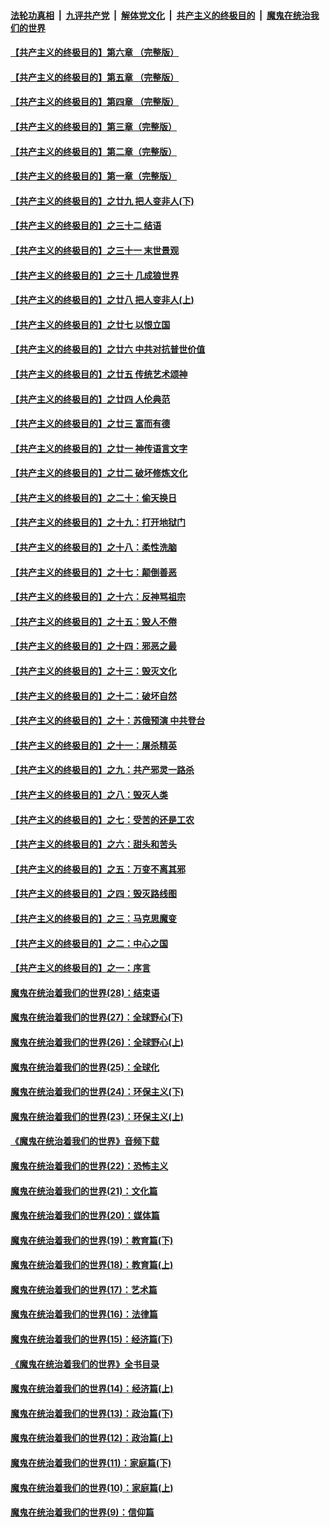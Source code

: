 ####  [法轮功真相](../../../../basic/blob/master/README.md?t=04301531) &nbsp;|&nbsp; [九评共产党](../../../../9ping.md/blob/master/README.md?t=04301531) &nbsp;|&nbsp; [解体党文化](../../../../jtdwh.md/blob/master/README.md?t=04301531)  &nbsp;|&nbsp; [共产主义的终极目的](../../../../gczydzjmd.md/blob/master/README.md?t=04301531) &nbsp;|&nbsp; [魔鬼在统治我们的世界](../../../../mgztzwmdsj.md/blob/master/README.md?t=04301531) 

#### [【共产主义的终极目的】第六章 （完整版）](../pages/nsc422/n11428913.md?t=04301531) 

#### [【共产主义的终极目的】第五章 （完整版）](../pages/nsc422/n11428912.md?t=04301531) 

#### [【共产主义的终极目的】第四章 （完整版）](../pages/nsc422/n11428907.md?t=04301531) 

#### [【共产主义的终极目的】第三章（完整版）](../pages/nsc422/n11428848.md?t=04301531) 

#### [【共产主义的终极目的】第二章（完整版）](../pages/nsc422/n11428831.md?t=04301531) 

#### [【共产主义的终极目的】第一章（完整版）](../pages/nsc422/n11417651.md?t=04301531) 

#### [【共产主义的终极目的】之廿九 把人变非人(下)](../pages/nsc422/n11344140.md?t=04301531) 

#### [【共产主义的终极目的】之三十二 结语](../pages/nsc422/n11360535.md?t=04301531) 

#### [【共产主义的终极目的】之三十一 末世景观](../pages/nsc422/n11351129.md?t=04301531) 

#### [【共产主义的终极目的】之三十 几成狼世界](../pages/nsc422/n11348280.md?t=04301531) 

#### [【共产主义的终极目的】之廿八 把人变非人(上)](../pages/nsc422/n11340492.md?t=04301531) 

#### [【共产主义的终极目的】之廿七 以恨立国](../pages/nsc422/n11336944.md?t=04301531) 

#### [【共产主义的终极目的】之廿六 中共对抗普世价值](../pages/nsc422/n11324785.md?t=04301531) 

#### [【共产主义的终极目的】之廿五 传统艺术颂神](../pages/nsc422/n11296396.md?t=04301531) 

#### [【共产主义的终极目的】之廿四 人伦典范](../pages/nsc422/n11296397.md?t=04301531) 

#### [【共产主义的终极目的】之廿三 富而有德](../pages/nsc422/n11283598.md?t=04301531) 

#### [【共产主义的终极目的】之廿一 神传语言文字](../pages/nsc422/n11263265.md?t=04301531) 

#### [【共产主义的终极目的】之廿二 破坏修炼文化](../pages/nsc422/n11245728.md?t=04301531) 

#### [【共产主义的终极目的】之二十：偷天换日](../pages/nsc422/n11238846.md?t=04301531) 

#### [【共产主义的终极目的】之十九：打开地狱门](../pages/nsc422/n11206376.md?t=04301531) 

#### [【共产主义的终极目的】之十八：柔性洗脑](../pages/nsc422/n11199994.md?t=04301531) 

#### [【共产主义的终极目的】之十七：颠倒善恶](../pages/nsc422/n11179782.md?t=04301531) 

#### [【共产主义的终极目的】之十六：反神骂祖宗](../pages/nsc422/n11166798.md?t=04301531) 

#### [【共产主义的终极目的】之十五：毁人不倦](../pages/nsc422/n11166792.md?t=04301531) 

#### [【共产主义的终极目的】之十四：邪恶之最](../pages/nsc422/n11150249.md?t=04301531) 

#### [【共产主义的终极目的】之十三：毁灭文化](../pages/nsc422/n11135227.md?t=04301531) 

#### [【共产主义的终极目的】之十二：破坏自然](../pages/nsc422/n11135214.md?t=04301531) 

#### [【共产主义的终极目的】之十：苏俄预演 中共登台](../pages/nsc422/n11118424.md?t=04301531) 

#### [【共产主义的终极目的】之十一：屠杀精英](../pages/nsc422/n11118442.md?t=04301531) 

#### [【共产主义的终极目的】之九：共产邪灵一路杀](../pages/nsc422/n11114139.md?t=04301531) 

#### [【共产主义的终极目的】之八：毁灭人类](../pages/nsc422/n11108503.md?t=04301531) 

#### [【共产主义的终极目的】之七：受苦的还是工农](../pages/nsc422/n11101809.md?t=04301531) 

#### [【共产主义的终极目的】之六：甜头和苦头](../pages/nsc422/n11096971.md?t=04301531) 

#### [【共产主义的终极目的】之五：万变不离其邪](../pages/nsc422/n11091285.md?t=04301531) 

#### [【共产主义的终极目的】之四：毁灭路线图](../pages/nsc422/n11086284.md?t=04301531) 

#### [【共产主义的终极目的】之三：马克思魔变](../pages/nsc422/n11061941.md?t=04301531) 

#### [【共产主义的终极目的】之二：中心之国](../pages/nsc422/n11047728.md?t=04301531) 

#### [【共产主义的终极目的】之一：序言](../pages/nsc422/n11086077.md?t=04301531) 

#### [魔鬼在统治着我们的世界(28)：结束语](../pages/nsc422/n10936246.md?t=04301531) 

#### [魔鬼在统治着我们的世界(27)：全球野心(下)](../pages/nsc422/n10928319.md?t=04301531) 

#### [魔鬼在统治着我们的世界(26)：全球野心(上)](../pages/nsc422/n10900318.md?t=04301531) 

#### [魔鬼在统治着我们的世界(25)：全球化](../pages/nsc422/n10788205.md?t=04301531) 

#### [魔鬼在统治着我们的世界(24)：环保主义(下)](../pages/nsc422/n10695307.md?t=04301531) 

#### [魔鬼在统治着我们的世界(23)：环保主义(上)](../pages/nsc422/n10688613.md?t=04301531) 

#### [《魔鬼在统治着我们的世界》音频下载](../pages/nsc422/n10635553.md?t=04301531) 

#### [魔鬼在统治着我们的世界(22)：恐怖主义](../pages/nsc422/n10614727.md?t=04301531) 

#### [魔鬼在统治着我们的世界(21)：文化篇](../pages/nsc422/n10597706.md?t=04301531) 

#### [魔鬼在统治着我们的世界(20)：媒体篇](../pages/nsc422/n10586579.md?t=04301531) 

#### [魔鬼在统治着我们的世界(19)：教育篇(下)](../pages/nsc422/n10564808.md?t=04301531) 

#### [魔鬼在统治着我们的世界(18)：教育篇(上)](../pages/nsc422/n10526970.md?t=04301531) 

#### [魔鬼在统治着我们的世界(17)：艺术篇](../pages/nsc422/n10499093.md?t=04301531) 

#### [魔鬼在统治着我们的世界(16)：法律篇](../pages/nsc422/n10485969.md?t=04301531) 

#### [魔鬼在统治着我们的世界(15)：经济篇(下)](../pages/nsc422/n10469975.md?t=04301531) 

#### [《魔鬼在统治着我们的世界》全书目录](../pages/nsc422/n10464261.md?t=04301531) 

#### [魔鬼在统治着我们的世界(14)：经济篇(上)](../pages/nsc422/n10457370.md?t=04301531) 

#### [魔鬼在统治着我们的世界(13)：政治篇(下)](../pages/nsc422/n10448270.md?t=04301531) 

#### [魔鬼在统治着我们的世界(12)：政治篇(上)](../pages/nsc422/n10444576.md?t=04301531) 

#### [魔鬼在统治着我们的世界(11)：家庭篇(下)](../pages/nsc422/n10440961.md?t=04301531) 

#### [魔鬼在统治着我们的世界(10)：家庭篇(上)](../pages/nsc422/n10435448.md?t=04301531) 

#### [魔鬼在统治着我们的世界(9)：信仰篇](../pages/nsc422/n10432159.md?t=04301531) 

